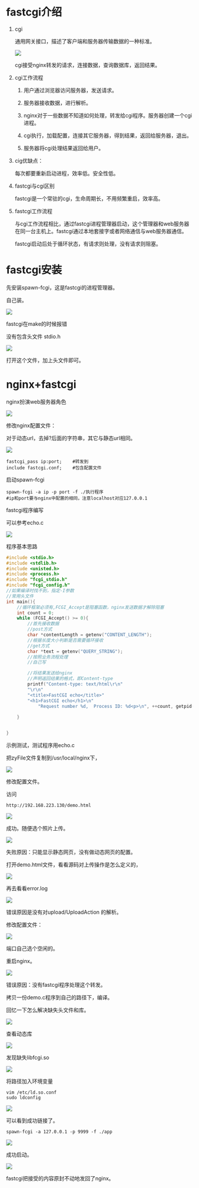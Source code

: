 # fastcgi介绍

1. cgi
   
   通用网关接口，描述了客户端和服务器传输数据的一种标准。
   
   ![](assets/分布式文件服务器04_fastcgi/2023-03-01-12-59-42-image.png)
   
   cgi接受nginx转发的请求，连接数据，查询数据库，返回结果。

2. cgi工作流程
   
   1. 用户通过浏览器访问服务器，发送请求。
   
   2. 服务器接收数据，进行解析。
   
   3. nginx对于一些数据不知道如何处理，转发给cgi程序。服务器创建一个cgi进程。
   
   4. cgi执行，加载配置，连接其它服务器，得到结果，返回给服务器，退出。
   
   5. 服务器将cgi处理结果返回给用户。

3. cig优缺点：
   
   每次都要重新启动进程，效率低。安全性低。

4. fastcgi与cgi区别
   
   fastcgi是一个常驻的cgi，生命周期长，不用频繁重启，效率高。

5. fastcgi工作流程
   
   与cgi工作流程相比，通过fastcgi进程管理器启动，这个管理器和web服务器在同一台主机上。fastcgi通过本地套接字或者网络通信与web服务器通信。
   
   fastcgi启动后处于循环状态，有请求则处理，没有请求则阻塞。



# fastcgi安装

先安装spawn-fcgi，这是fastcgi的进程管理器。

自己装。

![](assets/分布式文件服务器04_fastcgi/2023-03-01-14-52-46-image.png)

fastcgi在make的时候报错

没有包含头文件 stdio.h 

![](assets/分布式文件服务器04_fastcgi/2023-03-01-14-54-42-image.png)

打开这个文件，加上头文件即可。



# nginx+fastcgi

nginx扮演web服务器角色

![](assets/分布式文件服务器04_fastcgi/2023-03-01-15-16-54-image.png)



修改nginx配置文件：

对于动态url，去掉?后面的字符串，其它与静态url相同。

![](assets/分布式文件服务器04_fastcgi/2023-03-01-15-32-22-image.png)

```
fastcgi_pass ip:port;    #转发到
include fastcgi.conf;    #包含配置文件
```



启动spawn-fcgi

```
spawn-fcgi -a ip -p port -f ./执行程序
#ip和port要与nginx中配置的相同，注意localhost对应127.0.0.1
```



fastcgi程序编写

可以参考echo.c

![](assets/分布式文件服务器04_fastcgi/2023-03-01-15-37-37-image.png)

程序基本思路

```c
#include <stdio.h>
#include <stdlib.h>
#include <unisted.h>
#include <process.h>
#include "fcgi_stdio.h"
#include "fcgi_config.h"
//如果编译时找不到，指定-I参数
//常用头文件
int main(){
    //循环框架必须有,FCGI_Accept是阻塞函数，nginx发送数据才解除阻塞
    int count = 0;
    while (FCGI_Accept() >= 0){
        //首先接收数据
        //post方式
        char *contentLength = getenv("CONTENT_LENGTH");
        //根据长度大小判断是否需要循环接收
        //get方式
        char *text = getenv("QUERY_STRING");
        //按照业务流程处理
        //自己写

        //将结果发送给nginx
        //声明返回结果的格式，即Content-type
        printf("Content-type: text/html\r\n"
	    "\r\n"
	    "<title>FastCGI echo</title>"
	    "<h1>FastCGI echo</h1>\n"
            "Request number %d,  Process ID: %d<p>\n", ++count, getpid());
        
    }


}
```

示例测试，测试程序用echo.c

把zyFile文件复制到/usr/local/nginx下，

![](assets/分布式文件服务器04_fastcgi/2023-03-01-21-02-04-image.png)

修改配置文件。

访问

```
http://192.168.223.130/demo.html
```

![](assets/分布式文件服务器04_fastcgi/2023-03-01-21-04-00-image.png)

成功。随便选个照片上传。

![](assets/分布式文件服务器04_fastcgi/2023-03-01-21-05-31-image.png)

失败原因：只能显示静态网页，没有做动态网页的配置。

打开demo.html文件，看看源码对上传操作是怎么定义的，

![](assets/分布式文件服务器04_fastcgi/2023-03-01-21-10-32-image.png)

再去看看error.log

![](assets/分布式文件服务器04_fastcgi/2023-03-01-21-14-50-image.png)

错误原因是没有对upload/UploadAction 的解析。

修改配置文件：

![](assets/分布式文件服务器04_fastcgi/2023-03-01-21-21-58-image.png)

端口自己选个空闲的。

重启nginx。

![](assets/分布式文件服务器04_fastcgi/2023-03-01-21-23-26-image.png)

错误原因：没有fastcgi程序处理这个转发。

拷贝一份demo.c程序到自己的路径下，编译。

回忆一下怎么解决缺失头文件和库。

![](assets/分布式文件服务器04_fastcgi/2023-03-01-21-39-40-image.png)

查看动态库

![](assets/分布式文件服务器04_fastcgi/2023-03-01-22-29-06-image.png)

发现缺失libfcgi.so

![](assets/分布式文件服务器04_fastcgi/2023-03-01-22-31-10-image.png)

将路径加入环境变量

```shell
vim /etc/ld.so.conf
sudo ldconfig
```

![](assets/分布式文件服务器04_fastcgi/2023-03-01-22-34-56-image.png)

可以看到成功链接了。

```shell
spawn-fcgi -a 127.0.0.1 -p 9999 -f ./app
```

![](assets/分布式文件服务器04_fastcgi/2023-03-01-22-35-56-image.png)

成功启动。

![](assets/分布式文件服务器04_fastcgi/2023-03-01-22-36-55-image.png)

fastcgi把接受的内容原封不动地发回了nginx。
